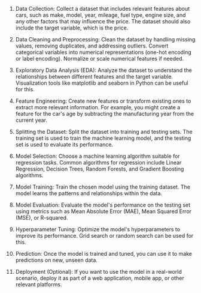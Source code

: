 1. Data Collection:
Collect a dataset that includes relevant features about cars, such as make, model, year, mileage, fuel type, engine size, and any other factors that may influence the price. The dataset should also include the target variable, which is the price.

2. Data Cleaning and Preprocessing:
Clean the dataset by handling missing values, removing duplicates, and addressing outliers. Convert categorical variables into numerical representations (one-hot encoding or label encoding). Normalize or scale numerical features if needed.

3. Exploratory Data Analysis (EDA):
Analyze the dataset to understand the relationships between different features and the target variable. Visualization tools like matplotlib and seaborn in Python can be useful for this.

4. Feature Engineering:
Create new features or transform existing ones to extract more relevant information. For example, you might create a feature for the car's age by subtracting the manufacturing year from the current year.

5. Splitting the Dataset:
Split the dataset into training and testing sets. The training set is used to train the machine learning model, and the testing set is used to evaluate its performance.

6. Model Selection:
Choose a machine learning algorithm suitable for regression tasks. Common algorithms for regression include Linear Regression, Decision Trees, Random Forests, and Gradient Boosting algorithms.

7. Model Training:
Train the chosen model using the training dataset. The model learns the patterns and relationships within the data.

8. Model Evaluation:
Evaluate the model's performance on the testing set using metrics such as Mean Absolute Error (MAE), Mean Squared Error (MSE), or R-squared.

9. Hyperparameter Tuning:
Optimize the model's hyperparameters to improve its performance. Grid search or random search can be used for this.

10. Prediction:
Once the model is trained and tuned, you can use it to make predictions on new, unseen data.

11. Deployment (Optional):
If you want to use the model in a real-world scenario, deploy it as part of a web application, mobile app, or other relevant platforms.
